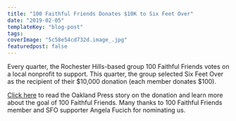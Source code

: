 ```yaml
---
title: "100 Faithful Friends Donates $10K to Six Feet Over"
date: "2019-02-05"
templateKey: "blog-post"
tags:
coverImage: "5c58e54cd732d.image_.jpg"
featuredpost: false
---
```


Every quarter, the Rochester Hills-based group 100 Faithful Friends votes on a local nonprofit to support. This quarter, the group selected Six Feet Over as the recipient of their $10,000 donation (each member donates $100).

[Click here](https://www.theoaklandpress.com/lifestyles/suburban/local-residents-meet-up-to-donate-k-to-nonprofit-benefitting/article_f9a2a0ac-28df-11e9-a94c-e79c2fb8dbde.html) to read the Oakland Press story on the donation and learn more about the goal of 100 Faithful Friends. Many thanks to 100 Faithful Friends member and SFO supporter Angela Fucich for nominating us.
